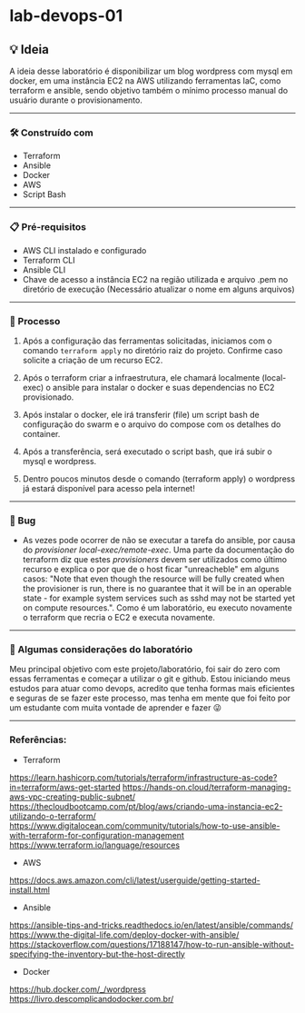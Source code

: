 # lab-devops-01

## 💡 Ideia
A ideia desse laboratório é disponibilizar um blog wordpress com mysql em docker, em uma instância EC2 na AWS utilizando ferramentas IaC, como terraform e ansible, sendo objetivo também o mínimo processo manual do usuário durante o provisionamento.

---

### 🛠️ Construído com
* Terraform
* Ansible
* Docker
* AWS
* Script Bash

---

### 📋 Pré-requisitos

- AWS CLI instalado e configurado
- Terraform CLI
- Ansible CLI
- Chave de acesso a instância EC2 na região utilizada e arquivo .pem no diretório de execução (Necessário atualizar o nome em alguns arquivos)

---

### 🚀 Processo

1. Após a configuração das ferramentas solicitadas, iniciamos com o comando ```terraform apply``` no diretório raiz do projeto. Confirme caso solicite a criação de um recurso EC2.

2. Após o terraform criar a infraestrutura, ele chamará localmente (local-exec) o ansible para instalar o docker e suas dependencias no EC2 provisionado.

3. Após instalar o docker, ele irá transferir (file) um script bash de configuração do swarm e o arquivo do compose com os detalhes do container.

4. Após a transferência, será executado o script bash, que irá subir o mysql e wordpress.

5. Dentro poucos minutos desde o comando (terraform apply) o wordpress já estará disponível para acesso pela internet!

---

### 🐛 Bug

* As vezes pode ocorrer de não se executar a tarefa do ansible, por causa do _provisioner local-exec/remote-exec_. Uma parte da documentação do terraform diz que estes _provisioners_ devem ser utilizados como último recurso e explica o por que de o host ficar "unreacheble" em alguns casos: "Note that even though the resource will be fully created when the provisioner is run, there is no guarantee that it will be in an operable state - for example system services such as sshd may not be started yet on compute resources.". Como é um laboratório, eu executo novamente o terraform que recria o EC2 e executa novamente.

---

### 🤔 Algumas considerações do laboratório
Meu principal objetivo com este projeto/laboratório, foi sair do zero com essas ferramentas e começar a utilizar o git e github. Estou iniciando meus estudos para atuar como devops, acredito que tenha formas mais eficientes e seguras de se fazer este processo, mas tenha em mente que foi feito por um estudante com muita vontade de aprender e fazer 😜

---

### Referências:
- Terraform

https://learn.hashicorp.com/tutorials/terraform/infrastructure-as-code?in=terraform/aws-get-started
https://hands-on.cloud/terraform-managing-aws-vpc-creating-public-subnet/
https://thecloudbootcamp.com/pt/blog/aws/criando-uma-instancia-ec2-utilizando-o-terraform/
https://www.digitalocean.com/community/tutorials/how-to-use-ansible-with-terraform-for-configuration-management
https://www.terraform.io/language/resources

- AWS

https://docs.aws.amazon.com/cli/latest/userguide/getting-started-install.html

- Ansible

https://ansible-tips-and-tricks.readthedocs.io/en/latest/ansible/commands/
https://www.the-digital-life.com/deploy-docker-with-ansible/
https://stackoverflow.com/questions/17188147/how-to-run-ansible-without-specifying-the-inventory-but-the-host-directly

- Docker

https://hub.docker.com/_/wordpress
https://livro.descomplicandodocker.com.br/
